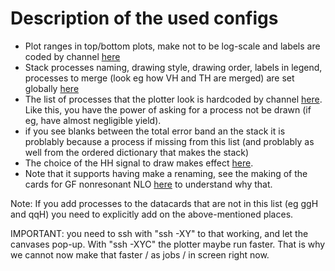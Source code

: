 # Description of the used configs

- Plot ranges in top/bottom plots, make not to be log-scale and labels are coded by channel [here](https://github.com/HEP-KBFI/CombineHarvester/blob/fd6a86d02f87b0746601c6850805f27c2bafed0d/ttH_htt/configs/plot_options_HH.py#L104-L129)
- Stack processes naming, drawing style, drawing order, labels in legend, processes to merge (look eg how VH and TH are merged) are set globally [here](https://github.com/HEP-KBFI/CombineHarvester/blob/fd6a86d02f87b0746601c6850805f27c2bafed0d/ttH_htt/configs/plot_options_HH.py#L104-L129)
- The list of processes that the plotter look is hardcoded by channel [here](https://github.com/HEP-KBFI/CombineHarvester/blob/ee10ff510cc31486704a4bf3b7ea1dd5821c15eb/ttH_htt/configs/list_channels_HH.py#L80-L92). Like this, you have the power of asking for a process not be drawn (if eg, have almost negligible yield).
 - if you see blanks between the total error band an the stack it is problably because a process if missing from this list (and problably as well from the ordered dictionary that makes the stack)
- The choice of the HH signal to draw makes effect [here](https://github.com/HEP-KBFI/CombineHarvester/blob/ee10ff510cc31486704a4bf3b7ea1dd5821c15eb/ttH_htt/configs/list_channels_HH.py#L80-L92).
 - Note that it supports having make a renaming, see the making of the cards for GF nonresonant NLO [here]() to understand why that.

Note: If you add processes to the datacards that are not in this list (eg ggH and qqH) you need to explicitly add on the above-mentioned places.

IMPORTANT: you need to ssh with "ssh -XY" to that working, and let the canvases pop-up. With "ssh -XYC" the plotter maybe run faster.
That is why we cannot now make that faster / as jobs / in screen right now.
